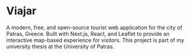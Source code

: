 # Viajar
A modern, free, and open-source tourist web application for the city of Patras, Greece. Built with Next.js, React, and Leaflet to provide an interactive map-based experience for visitors. This project is part of my university thesis at the University of Patras.
